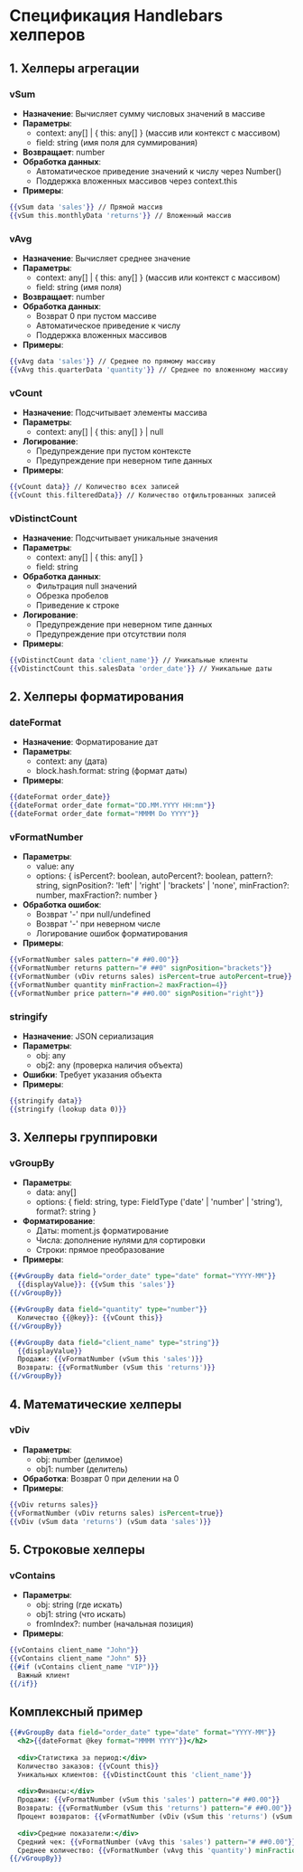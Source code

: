 # Спецификация Handlebars хелперов

## 1. Хелперы агрегации

### vSum
- **Назначение**: Вычисляет сумму числовых значений в массиве
- **Параметры**:
  - context: any[] | { this: any[] } (массив или контекст с массивом)
  - field: string (имя поля для суммирования)
- **Возвращает**: number
- **Обработка данных**:
  - Автоматическое приведение значений к числу через Number()
  - Поддержка вложенных массивов через context.this
- **Примеры**:
```handlebars
{{vSum data 'sales'}} // Прямой массив
{{vSum this.monthlyData 'returns'}} // Вложенный массив
```

### vAvg
- **Назначение**: Вычисляет среднее значение
- **Параметры**: 
  - context: any[] | { this: any[] } (массив или контекст с массивом)
  - field: string (имя поля)
- **Возвращает**: number
- **Обработка данных**:
  - Возврат 0 при пустом массиве
  - Автоматическое приведение к числу
  - Поддержка вложенных массивов
- **Примеры**:
```handlebars
{{vAvg data 'sales'}} // Среднее по прямому массиву
{{vAvg this.quarterData 'quantity'}} // Среднее по вложенному массиву
```

### vCount
- **Назначение**: Подсчитывает элементы массива
- **Параметры**: 
  - context: any[] | { this: any[] } | null
- **Логирование**: 
  - Предупреждение при пустом контексте
  - Предупреждение при неверном типе данных
- **Примеры**:
```handlebars
{{vCount data}} // Количество всех записей
{{vCount this.filteredData}} // Количество отфильтрованных записей
```

### vDistinctCount
- **Назначение**: Подсчитывает уникальные значения
- **Параметры**:
  - context: any[] | { this: any[] }
  - field: string
- **Обработка данных**:
  - Фильтрация null значений
  - Обрезка пробелов
  - Приведение к строке
- **Логирование**:
  - Предупреждение при неверном типе данных
  - Предупреждение при отсутствии поля
- **Примеры**:
```handlebars
{{vDistinctCount data 'client_name'}} // Уникальные клиенты
{{vDistinctCount this.salesData 'order_date'}} // Уникальные даты
```

## 2. Хелперы форматирования

### dateFormat
- **Назначение**: Форматирование дат
- **Параметры**:
  - context: any (дата)
  - block.hash.format: string (формат даты)
- **Примеры**:
```handlebars
{{dateFormat order_date}}
{{dateFormat order_date format="DD.MM.YYYY HH:mm"}}
{{dateFormat order_date format="MMMM Do YYYY"}}
```

### vFormatNumber
- **Параметры**:
  - value: any
  - options: {
    isPercent?: boolean,
    autoPercent?: boolean,
    pattern?: string,
    signPosition?: 'left' | 'right' | 'brackets' | 'none',
    minFraction?: number,
    maxFraction?: number
  }
- **Обработка ошибок**:
  - Возврат '-' при null/undefined
  - Возврат '-' при неверном числе
  - Логирование ошибок форматирования
- **Примеры**:
```handlebars
{{vFormatNumber sales pattern="# ##0.00"}}
{{vFormatNumber returns pattern="# ##0" signPosition="brackets"}}
{{vFormatNumber (vDiv returns sales) isPercent=true autoPercent=true}}
{{vFormatNumber quantity minFraction=2 maxFraction=4}}
{{vFormatNumber price pattern="# ##0.00" signPosition="right"}}
```

### stringify
- **Назначение**: JSON сериализация
- **Параметры**:
  - obj: any
  - obj2: any (проверка наличия объекта)
- **Ошибки**: Требует указания объекта
- **Примеры**:
```handlebars
{{stringify data}}
{{stringify (lookup data 0)}}
```

## 3. Хелперы группировки

### vGroupBy
- **Параметры**:
  - data: any[]
  - options: {
    field: string,
    type: FieldType ('date' | 'number' | 'string'),
    format?: string
  }
- **Форматирование**:
  - Даты: moment.js форматирование
  - Числа: дополнение нулями для сортировки
  - Строки: прямое преобразование
- **Примеры**:
```handlebars
{{#vGroupBy data field="order_date" type="date" format="YYYY-MM"}}
  {{displayValue}}: {{vSum this 'sales'}}
{{/vGroupBy}}

{{#vGroupBy data field="quantity" type="number"}}
  Количество {{@key}}: {{vCount this}}
{{/vGroupBy}}

{{#vGroupBy data field="client_name" type="string"}}
  {{displayValue}}
  Продажи: {{vFormatNumber (vSum this 'sales')}}
  Возвраты: {{vFormatNumber (vSum this 'returns')}}
{{/vGroupBy}}
```

## 4. Математические хелперы

### vDiv
- **Параметры**: 
  - obj: number (делимое)
  - obj1: number (делитель)
- **Обработка**: Возврат 0 при делении на 0
- **Примеры**:
```handlebars
{{vDiv returns sales}}
{{vFormatNumber (vDiv returns sales) isPercent=true}}
{{vDiv (vSum data 'returns') (vSum data 'sales')}}
```

## 5. Строковые хелперы

### vContains
- **Параметры**:
  - obj: string (где искать)
  - obj1: string (что искать)
  - fromIndex?: number (начальная позиция)
- **Примеры**:
```handlebars
{{vContains client_name "John"}}
{{vContains client_name "John" 5}}
{{#if (vContains client_name "VIP")}}
  Важный клиент
{{/if}}
```

## Комплексный пример
```handlebars
{{#vGroupBy data field="order_date" type="date" format="YYYY-MM"}}
  <h2>{{dateFormat @key format="MMMM YYYY"}}</h2>
  
  <div>Статистика за период:</div>
  Количество заказов: {{vCount this}}
  Уникальных клиентов: {{vDistinctCount this 'client_name'}}
  
  <div>Финансы:</div>
  Продажи: {{vFormatNumber (vSum this 'sales') pattern="# ##0.00"}}
  Возвраты: {{vFormatNumber (vSum this 'returns') pattern="# ##0.00"}}
  Процент возвратов: {{vFormatNumber (vDiv (vSum this 'returns') (vSum this 'sales')) isPercent=true minFraction=2}}
  
  <div>Средние показатели:</div>
  Средний чек: {{vFormatNumber (vAvg this 'sales') pattern="# ##0.00"}}
  Среднее количество: {{vFormatNumber (vAvg this 'quantity') minFraction=0}}
{{/vGroupBy}}
```